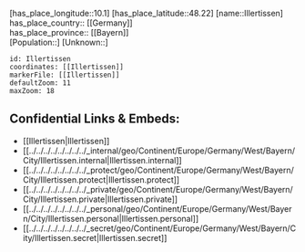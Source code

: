 ﻿---
location: [48.22,10.1] 
mapzoom: [7,12] 
mapmarker: city 
type: City
tags:
- geo/City


SpocWebEntityId: 31098
isDeleted: false
confidential: public

---
[has_place_longitude::10.1] 
[has_place_latitude::48.22] 
[name::Illertissen] 
has_place_country:: [[Germany]]  
has_place_province:: [[Bayern]]  
[Population::] 
[Unknown::] 


```leaflet
id: Illertissen
coordinates: [[Illertissen]] 
markerFile: [[Illertissen]] 
defaultZoom: 11 
maxZoom: 18
```


## Confidential Links & Embeds: 
- [[Illertissen|Illertissen]]  
- [[../../../../../../../../_internal/geo/Continent/Europe/Germany/West/Bayern/City/Illertissen.internal|Illertissen.internal]] 
- [[../../../../../../../../_protect/geo/Continent/Europe/Germany/West/Bayern/City/Illertissen.protect|Illertissen.protect]] 
- [[../../../../../../../../_private/geo/Continent/Europe/Germany/West/Bayern/City/Illertissen.private|Illertissen.private]] 
- [[../../../../../../../../_personal/geo/Continent/Europe/Germany/West/Bayern/City/Illertissen.personal|Illertissen.personal]] 
- [[../../../../../../../../_secret/geo/Continent/Europe/Germany/West/Bayern/City/Illertissen.secret|Illertissen.secret]] 
